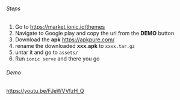 ###### Steps

1. Go to https://market.ionic.io/themes
2. Navigate to Google play and copy the url from the **DEMO** button
3. Download the **apk** https://apkpure.com/
4. rename the downloaded **xxx.apk** to ``xxxx.tar.gz``
5. untar it and go to ``assets/``
6. Run ``ionic serve`` and there you go

###### Demo

https://youtu.be/FJeWVVfzH_Q